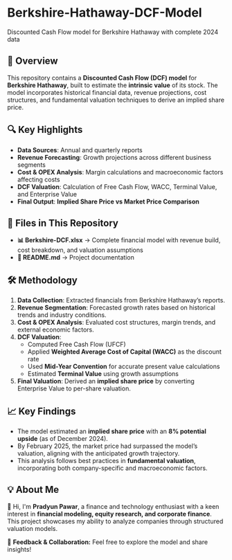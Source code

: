 # Berkshire-Hathaway-DCF-Model
Discounted Cash Flow model for Berkshire Hathaway with complete 2024 data


## 📌 Overview  
This repository contains a **Discounted Cash Flow (DCF) model** for **Berkshire Hathaway**, built to estimate the **intrinsic value** of its stock. The model incorporates historical financial data, revenue projections, cost structures, and fundamental valuation techniques to derive an implied share price.

## 🔍 Key Highlights  
- **Data Sources**: Annual and quarterly reports  
- **Revenue Forecasting**: Growth projections across different business segments  
- **Cost & OPEX Analysis**: Margin calculations and macroeconomic factors affecting costs  
- **DCF Valuation**: Calculation of Free Cash Flow, WACC, Terminal Value, and Enterprise Value  
- **Final Output**: **Implied Share Price vs Market Price Comparison**  

## 📂 Files in This Repository  
- **📊 Berkshire-DCF.xlsx** → Complete financial model with revenue build, cost breakdown, and valuation assumptions  
- **📜 README.md** → Project documentation  

## 🛠️ Methodology  
1. **Data Collection**: Extracted financials from Berkshire Hathaway’s reports.  
2. **Revenue Segmentation**: Forecasted growth rates based on historical trends and industry conditions.  
3. **Cost & OPEX Analysis**: Evaluated cost structures, margin trends, and external economic factors.  
4. **DCF Valuation**:  
   - Computed Free Cash Flow (UFCF)  
   - Applied **Weighted Average Cost of Capital (WACC)** as the discount rate  
   - Used **Mid-Year Convention** for accurate present value calculations  
   - Estimated **Terminal Value** using growth assumptions  
5. **Final Valuation**: Derived an **implied share price** by converting Enterprise Value to per-share valuation.  

## 📈 Key Findings  
- The model estimated an **implied share price** with an **8% potential upside** (as of December 2024).  
- By February 2025, the market price had surpassed the model’s valuation, aligning with the anticipated growth trajectory.  
- This analysis follows best practices in **fundamental valuation**, incorporating both company-specific and macroeconomic factors.

## 💡 About Me  
👋 Hi, I'm **Pradyun Pawar**, a finance and technology enthusiast with a keen interest in **financial modeling, equity research, and corporate finance**. This project showcases my ability to analyze companies through structured valuation models.  

📩 **Feedback & Collaboration:** Feel free to explore the model and share insights!

